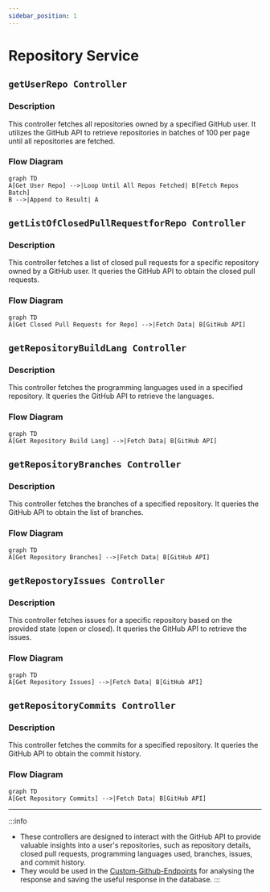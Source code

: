 ```yaml
---
sidebar_position: 1
---
```


# Repository Service

## `getUserRepo Controller`

### Description

This controller fetches all repositories owned by a specified GitHub user. It utilizes the GitHub API to retrieve repositories in batches of 100 per page until all repositories are fetched.

### Flow Diagram

```mermaid
graph TD
A[Get User Repo] -->|Loop Until All Repos Fetched| B[Fetch Repos Batch]
B -->|Append to Result| A
```

## `getListOfClosedPullRequestforRepo Controller`

### Description

This controller fetches a list of closed pull requests for a specific repository owned by a GitHub user. It queries the GitHub API to obtain the closed pull requests.

### Flow Diagram

```mermaid
graph TD
A[Get Closed Pull Requests for Repo] -->|Fetch Data| B[GitHub API]
```

## `getRepositoryBuildLang Controller`

### Description

This controller fetches the programming languages used in a specified repository. It queries the GitHub API to retrieve the languages.

### Flow Diagram

```mermaid
graph TD
A[Get Repository Build Lang] -->|Fetch Data| B[GitHub API]
```

## `getRepositoryBranches Controller`

### Description

This controller fetches the branches of a specified repository. It queries the GitHub API to obtain the list of branches.

### Flow Diagram

```mermaid
graph TD
A[Get Repository Branches] -->|Fetch Data| B[GitHub API]
```

## `getRepostoryIssues Controller`

### Description

This controller fetches issues for a specific repository based on the provided state (open or closed). It queries the GitHub API to retrieve the issues.

### Flow Diagram

```mermaid
graph TD
A[Get Repository Issues] -->|Fetch Data| B[GitHub API]
```

## `getRepositoryCommits Controller`

### Description

This controller fetches the commits for a specified repository. It queries the GitHub API to obtain the commit history.

### Flow Diagram

```mermaid
graph TD
A[Get Repository Commits] -->|Fetch Data| B[GitHub API]
```

---

:::info

- These controllers are designed to interact with the GitHub API to provide valuable insights into a user's repositories, such as repository details, closed pull requests, programming languages used, branches, issues, and commit history.
- They would be used in the [Custom-Github-Endpoints](/docs/how-to-guide/Github-Endpoints/intro.md) for analysing the response and saving the useful response in the database.
  :::
